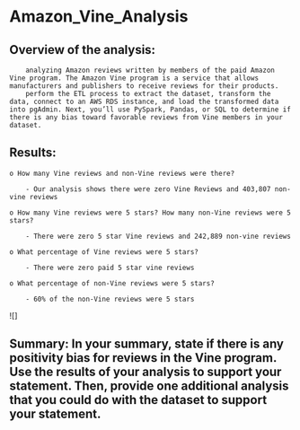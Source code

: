 # Amazon_Vine_Analysis

## Overview of the analysis: 
        analyzing Amazon reviews written by members of the paid Amazon Vine program. The Amazon Vine program is a service that allows manufacturers and publishers to receive reviews for their products.
        perform the ETL process to extract the dataset, transform the data, connect to an AWS RDS instance, and load the transformed data into pgAdmin. Next, you’ll use PySpark, Pandas, or SQL to determine if there is any bias toward favorable reviews from Vine members in your dataset.

## Results:

    o How many Vine reviews and non-Vine reviews were there?

        - Our analysis shows there were zero Vine Reviews and 403,807 non-vine reviews

    o How many Vine reviews were 5 stars? How many non-Vine reviews were 5 stars?
    
        - There were zero 5 star Vine reviews and 242,889 non-vine reviews
    
    o What percentage of Vine reviews were 5 stars?
    
        - There were zero paid 5 star vine reviews
    
    o What percentage of non-Vine reviews were 5 stars?
    
        - 60% of the non-Vine reviews were 5 stars

![]
    
## Summary: In your summary, state if there is any positivity bias for reviews in the Vine program. Use the results of your analysis to support your statement. Then, provide one additional analysis that you could do with the dataset to support your statement.
